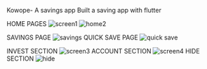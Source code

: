 Kowope- A savings app
Built a saving app with flutter

HOME PAGES
![screen1](https://github.com/dtechiegirl/savings_app/assets/79475136/46cf7dd3-817d-4f30-bbe4-b32da7748ad7)
![home2](https://github.com/dtechiegirl/savings_app/assets/79475136/62edc185-4933-491a-a3d4-2f922838636e)



SAVINGS PAGE
![savings](https://github.com/dtechiegirl/savings_app/assets/79475136/1d0c73be-c649-47cd-aef5-c185dc098cf6)
QUICK SAVE PAGE
![quick save](https://github.com/dtechiegirl/savings_app/assets/79475136/4893d3bd-0743-4b51-b816-130181e83305)

INVEST SECTION
![screen3](https://github.com/dtechiegirl/savings_app/assets/79475136/56a8f79a-9219-44d4-a002-4522aa47dcd6)
ACCOUNT SECTION
![screen4](https://github.com/dtechiegirl/savings_app/assets/79475136/3ad7c251-bdfd-46a7-b984-183bcdb9bbd1)
HIDE SECTION
![hide](https://github.com/dtechiegirl/savings_app/assets/79475136/b60ae25e-16b0-4e4c-b81c-91942ed4ce01)
